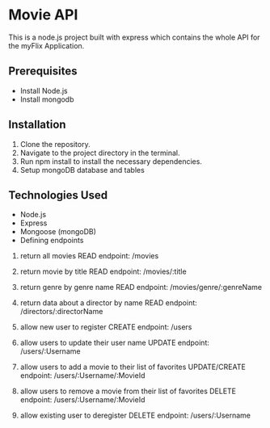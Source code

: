 # Movie API
This is a node.js project built with express which contains the whole API for the myFlix Application.

## Prerequisites
- Install Node.js
- Install mongodb

## Installation
1. Clone the repository.
2. Navigate to the project directory in the terminal.
3. Run npm install to install the necessary dependencies.
4. Setup mongoDB database and tables

## Technologies Used
- Node.js
- Express
- Mongoose (mongoDB)
- Defining endpoints

1. return all movies READ endpoint:
/movies

2. return movie by title READ endpoint:
/movies/:title

3. return genre by genre name READ endpoint:
/movies/genre/:genreName

4. return data about a director by name READ endpoint:
/directors/:directorName

5. allow new user to register CREATE endpoint:
/users

6. allow users to update their user name UPDATE endpoint:
/users/:Username

7. allow users to add a movie to their list of favorites UPDATE/CREATE endpoint:
/users/:Username/:MovieId

8. allow users to remove a movie from their list of favorites DELETE endpoint:
/users/:Username/:MovieId

9. allow existing user to deregister DELETE endpoint:
/users/:Username
